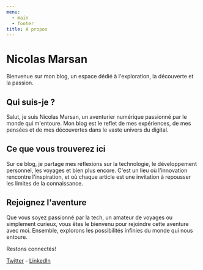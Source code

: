 ```yaml
---
menu:
  - main
  - footer
title: A propos
---
```


# Nicolas Marsan

Bienvenue sur mon blog, un espace dédié à l'exploration, la découverte et la passion.

## Qui suis-je ?

Salut, je suis Nicolas Marsan, un aventurier numérique passionné par le monde qui m'entoure. Mon blog est le reflet de mes expériences, de mes pensées et de mes découvertes dans le vaste univers du digital.

## Ce que vous trouverez ici

Sur ce blog, je partage mes réflexions sur la technologie, le développement personnel, les voyages et bien plus encore. C'est un lieu où l'innovation rencontre l'inspiration, et où chaque article est une invitation à repousser les limites de la connaissance.

## Rejoignez l'aventure

Que vous soyez passionné par la tech, un amateur de voyages ou simplement curieux, vous êtes le bienvenu pour rejoindre cette aventure avec moi. Ensemble, explorons les possibilités infinies du monde qui nous entoure.

Restons connectés!

[Twitter](https://twitter.com/StNicox) - [LinkedIn](https://linkedin.com/in/nicolas-marsan)

